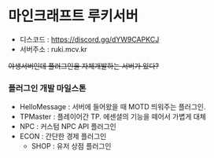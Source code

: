 # 마인크래프트 루키서버
* 디스코드 : https://discord.gg/dYW9CAPKCJ
* 서버주소 : ruki.mcv.kr

~~야생서버인데 플러그인을 자체개발하는 서버가 있다?~~

### 플러그인 개발 마일스톤
* HelloMessage : 서버에 들어왔을 때 MOTD 띄워주는 플러그인.
* TPMaster : 플레이어간 TP. 에센셜의 기능을 떼어서 가볍게 대체
* NPC : 커스텀 NPC API 플러그인
* ECON : 간단한 경제 플러그인
  * SHOP : 유저 상점 플러그인

